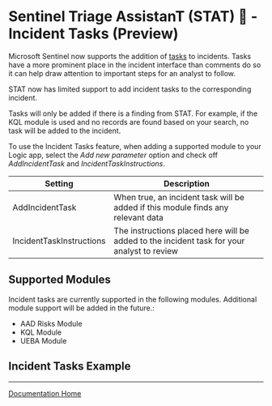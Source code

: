 # Sentinel Triage AssistanT (STAT) :hospital: - Incident Tasks (Preview)

Microsoft Sentinel now supports the addition of [tasks](https://learn.microsoft.com/azure/sentinel/work-with-tasks) to incidents.  Tasks have a more prominent place in the incident interface than comments do so it can help draw attention to important steps for an analyst to follow.

STAT now has limited support to add incident tasks to the corresponding incident.

Tasks will only be added if there is a finding from STAT.  For example, if the KQL module is used and no records are found based on your search, no task will be added to the incident.

To use the Incident Tasks feature, when adding a supported module to your Logic app, select the *Add new parameter* option and check off *AddIncidentTask* and *IncidentTaskInstructions*.

|Setting|Description|
|---|---|
|AddIncidentTask|When true, an incident task will be added if this module finds any relevant data|
|IncidentTaskInstructions|The instructions placed here will be added to the incident task for your analyst to review|

## Supported Modules

Incident tasks are currently supported in the following modules.  Additional module support will be added in the future.:

* AAD Risks Module
* KQL Module
* UEBA Module

## Incident Tasks Example


---
[Documentation Home](readme.md)